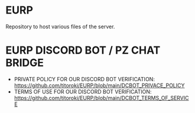# EURP
Repository to host various files of the server.





# EURP DISCORD BOT / PZ CHAT BRIDGE

- PRIVATE POLICY FOR OUR DISCORD BOT VERIFICATION: https://github.com/titoroki/EURP/blob/main/DCBOT_PRIVACE_POLICY
- TERMS OF USE FOR OUR DISCORD BOT VERIFICATION: https://github.com/titoroki/EURP/blob/main/DCBOT_TERMS_OF_SERVICE
